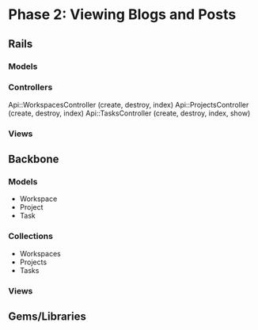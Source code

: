 # Phase 2: Viewing Blogs and Posts

## Rails
### Models

### Controllers
Api::WorkspacesController (create, destroy, index)
Api::ProjectsController (create, destroy, index)
Api::TasksController (create, destroy, index, show)

### Views


## Backbone
### Models
* Workspace
* Project
* Task

### Collections
* Workspaces
* Projects
* Tasks

### Views


## Gems/Libraries
